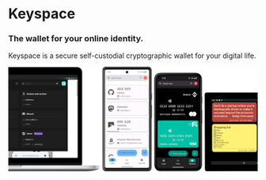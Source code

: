 # Keyspace

### The wallet for your online identity.

Keyspace is a secure self-custodial cryptographic wallet for your digital life.

![Screenshot of Keyspace Android](promo_banner_github.png "Keyspace Android and web")